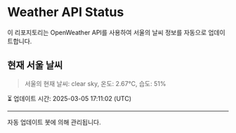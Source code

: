 
# Weather API Status

이 리포지토리는 OpenWeather API를 사용하여 서울의 날씨 정보를 자동으로 업데이트합니다.

## 현재 서울 날씨
> 서울의 현재 날씨: clear sky, 온도: 2.67°C, 습도: 51%

⏳ 업데이트 시간: 2025-03-05 17:11:02 (UTC)

---
자동 업데이트 봇에 의해 관리됩니다.
